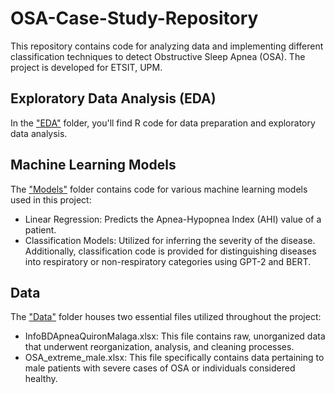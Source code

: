 # OSA-Case-Study-Repository
This repository contains code for analyzing data and implementing different classification techniques to detect Obstructive Sleep Apnea (OSA). The project is developed for ETSIT, UPM.

## Exploratory Data Analysis (EDA)
In the ["EDA"](/EDA) folder, you'll find R code for data preparation and exploratory data analysis.

## Machine Learning Models
The ["Models"](/Models) folder contains code for various machine learning models used in this project:

- Linear Regression: Predicts the Apnea-Hypopnea Index (AHI) value of a patient.
- Classification Models: Utilized for inferring the severity of the disease. Additionally, classification code is provided for distinguishing diseases into respiratory or non-respiratory categories using GPT-2 and BERT.

## Data
The ["Data"](/Data) folder houses two essential files utilized throughout the project:

- InfoBDApneaQuironMalaga.xlsx: This file contains raw, unorganized data that underwent reorganization, analysis, and cleaning processes.
- OSA_extreme_male.xlsx: This file specifically contains data pertaining to male patients with severe cases of OSA or individuals considered healthy.


